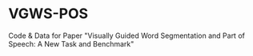 # VGWS-POS
Code &amp; Data for Paper "Visually Guided Word Segmentation and Part of Speech: A New Task and Benchmark"

